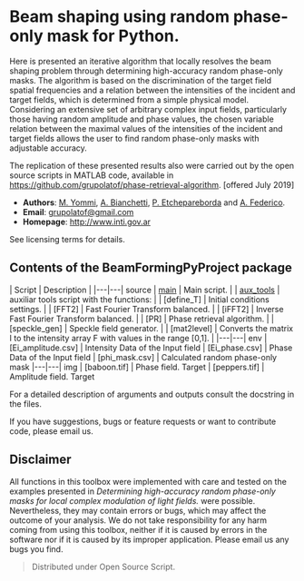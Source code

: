 
# Beam shaping using random phase-only mask for Python.

Here is presented an iterative algorithm that locally resolves the beam shaping problem through determining high-accuracy random phase-only masks. The algorithm is based on the discrimination of the target field spatial frequencies and a relation between the intensities of the incident and target fields, which is determined from a simple physical model. Considering an extensive set of arbitrary complex input fields, particularly
those having random amplitude and phase values, the chosen variable relation between the maximal values of the intensities of the incident and target fields allows the user to find random phase-only masks with adjustable accuracy. 

The replication of these presented results also were carried out by the open source scripts in MATLAB code, available in
https://github.com/grupolatof/phase-retrieval-algorithm. [offered July 2019]


* **Authors**: [M. Yommi](https://github.com/maxiyommi), [A. Bianchetti](https://github.com/abianchetti), [P. Etchepareborda](https://github.com/PablitoE) and [A. Federico](https://github.com/alefederico).
* **Email**: grupolatof@gmail.com
* **Homepage**: http://www.inti.gov.ar

See licensing terms for details.

## Contents of the BeamFormingPyProject package
| Script  | Description |
|---|---| source
|       [main](/source/main.py) | Main script. |
|       [aux_tools](/source/aux_tools.py) | auxiliar tools script with the functions: |
|           [define_T] | Initial conditions settings. |
|           [FFT2]  | Fast Fourier Transform balanced. |
|           [iFFT2] | Inverse Fast Fourier Transform balanced. |
|           [PR] | Phase retrieval algorithm.  |
|           [speckle_gen] |  Speckle field generator. |
|           [mat2level] | Converts the matrix I to the intensity array F with values in the range [0,1]. |
|---|---| env
|       [Ei_amplitude.csv] | Intensity Data of the Input field
|       [Ei_phase.csv] | Phase Data of the Input field
|       [phi_mask.csv] | Calculated random phase-only mask
|---|---| img
|       [baboon.tif] | Phase field. Target
|       [peppers.tif] | Amplitude field. Target


For a detailed description of arguments and outputs consult the docstring in the files.
 
If you have suggestions, bugs or feature requests or want to contribute code, please email us.

## Disclaimer
All functions in this toolbox were implemented with care and tested on the examples presented in *Determining high-accuracy random phase-only masks for local complex modulation of light fields.* were possible. 
Nevertheless, they may contain errors or bugs, which may affect the outcome of your analysis. 
We do not take responsibility for any harm coming from using this toolbox, neither if it is caused by errors in the software nor if it is caused by its improper application. Please email us any bugs you find.

> Distributed under Open Source Script.




